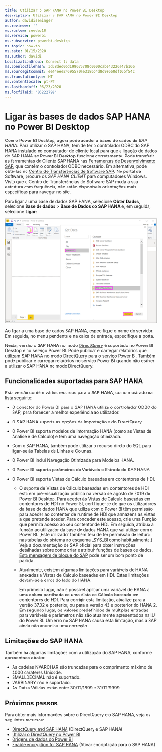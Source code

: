 ```yaml
---
title: Utilizar o SAP HANA no Power BI Desktop
description: Utilizar o SAP HANA no Power BI Desktop
author: davidiseminger
ms.reviewer: ''
ms.custom: seodec18
ms.service: powerbi
ms.subservice: powerbi-desktop
ms.topic: how-to
ms.date: 01/15/2020
ms.author: davidi
LocalizationGroup: Connect to data
ms.openlocfilehash: 3d78ded05d199676708c0000cab043226a47b166
ms.sourcegitcommit: eef4eee24695570ae3186b4d8d99660df16bf54c
ms.translationtype: HT
ms.contentlocale: pt-PT
ms.lasthandoff: 06/23/2020
ms.locfileid: "85222799"
---
```

# <a name="connect-to-sap-hana-databases-in-power-bi-desktop"></a>Ligar às bases de dados SAP HANA no Power BI Desktop

Com o Power BI Desktop, agora pode aceder a bases de dados do *SAP HANA*. Para utilizar o SAP HANA, tem de ter o controlador ODBC do SAP HANA instalado no computador de cliente local para que a ligação de dados do SAP HANA ao Power BI Desktop funcione corretamente. Pode transferir as ferramentas de Cliente SAP HANA nas [Ferramentas de Desenvolvimento SAP](https://tools.hana.ondemand.com/#hanatools), que contêm o controlador ODBC necessário. Em alternativa, pode obtê-las no [Centro de Transferências de Software SAP](https://support.sap.com/en/my-support/software-downloads.html). No portal de Software, procure os *SAP HANA CLIENT* para computadores Windows. Visto que o Centro de Transferências de Software SAP muda a sua estrutura com frequência, não estão disponíveis orientações mais específicas para navegar no site.

Para ligar a uma base de dados SAP HANA, selecione **Obter Dados**, selecione **Base de dados** > **Base de Dados do SAP HANA** e, em seguida, selecione **Ligar**:

![Base de dados SAP HANA, caixa de diálogo Obter Dados, Power BI Desktop](media/desktop-sap-hana/sap-hana-1.png)

Ao ligar a uma base de dados SAP HANA, especifique o nome do servidor. Em seguida, no menu pendente e na caixa de entrada, especifique a porta.

Nesta, versão o SAP HANA no modo [DirectQuery](desktop-directquery-sap-hana.md) é suportado no Power BI Desktop e no serviço Power BI. Pode publicar e carregar relatórios que utilizam SAP HANA no modo DirectQuery para o serviço Power BI. Também pode publicar e carregar relatórios no serviço Power BI quando não estiver a utilizar o SAP HANA no modo DirectQuery.

## <a name="supported-features-for-sap-hana"></a>Funcionalidades suportadas para SAP HANA

Esta versão contém vários recursos para o SAP HANA, como mostrado na lista seguinte:

* O conector do Power BI para o SAP HANA utiliza o controlador ODBC do SAP, para fornecer a melhor experiência ao utilizador.

* O SAP HANA suporta as opções de Importação e do DirectQuery.

* O Power BI suporta modelos de informação HANA (como as Vistas de Análise e de Cálculo) e tem uma navegação otimizada.

* Com o SAP HANA, também pode utilizar o recurso direto do SQL para ligar-se às Tabelas de Linhas e Colunas.

* O Power BI inclui Navegação Otimizada para Modelos HANA.

* O Power BI suporta parâmetros de Variáveis e Entrada do SAP HANA.

* O Power BI suporta Vistas de Cálculo baseadas em contentores de HDI.

  * O suporte de Vistas de Cálculo baseadas em contentores de HDI está em pré-visualização pública na versão de agosto de 2019 do Power BI Desktop. Para aceder às Vistas de Cálculo baseadas em contentores de HDI no Power BI, certifique-se de que os utilizadores da base de dados HANA que utiliza com o Power BI têm permissão para aceder ao contentor de runtime de HDI que armazena as vistas a que pretende aceder. Para conceder este acesso, crie uma Função que permita acesso ao seu contentor de HDI. Em seguida, atribua a função ao utilizador da base de dados HANA que vai utilizar com o Power BI. (Este utilizador também terá de ter permissão de leitura nas tabelas do sistema no esquema \_SYS\_BI como habitualmente.) Veja a documentação de SAP oficial para obter instruções detalhadas sobre como criar e atribuir funções de bases de dados. [Esta mensagem de blogue do SAP](https://blogs.sap.com/2018/01/24/the-easy-way-to-make-your-hdi-container-accessible-to-a-classic-database-user/) pode ser um bom ponto de partida.

  * Atualmente, existem algumas limitações para variáveis de HANA anexadas a Vistas de Cálculo baseadas em HDI. Estas limitações devem-se a erros do lado do HANA.
  
    Em primeiro lugar, não é possível aplicar uma variável de HANA a uma coluna partilhada de uma Vista de Cálculo baseada em contentores de HDI. Para corrigir esta limitação, atualize para a versão 37.02 e posterior, ou para a versão 42 e posterior do HANA 2. Em segundo lugar, os valores predefinidos de múltiplas entradas para variáveis e parâmetros não são atualmente apresentados na IU do Power BI. Um erro no SAP HANA causa esta limitação, mas a SAP ainda não anunciou uma correção.

## <a name="limitations-of-sap-hana"></a>Limitações do SAP HANA

Também há algumas limitações com a utilização do SAP HANA, conforme apresentado abaixo:

* As cadeias NVARCHAR são truncadas para o comprimento máximo de 4000 carateres Unicode.
* SMALLDECIMAL não é suportado.
* VARBINARY não é suportado.
* As Datas Válidas estão entre 30/12/1899 e 31/12/9999.

## <a name="next-steps"></a>Próximos passos

Para obter mais informações sobre o DirectQuery e o SAP HANA, veja os seguintes recursos:

* [DirectQuery and SAP HANA](desktop-directquery-sap-hana.md) (DirectQuery e SAP HANA)
* [Utilizar o DirectQuery no Power BI](desktop-directquery-about.md)
* [Origens de dados do Power BI](power-bi-data-sources.md)
* [Enable encryption for SAP HANA](desktop-sap-hana-encryption.md) (Ativar encriptação para o SAP HANA)
